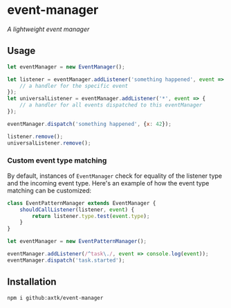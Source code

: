 # event-manager

*A lightweight event manager*

## Usage

```js
let eventManager = new EventManager();

let listener = eventManager.addListener('something happened', event => {
    // a handler for the specific event
});
let universalListener = eventManager.addListener('*', event => {
    // a handler for all events dispatched to this eventManager
});

eventManager.dispatch('something happened', {x: 42});

listener.remove();
universalListener.remove();
```

### Custom event type matching

By default, instances of `EventManager` check for equality of the listener type and the incoming event type. Here's an example of how the event type matching can be customized:

```js
class EventPatternManager extends EventManager {
    shouldCallListener(listener, event) {
        return listener.type.test(event.type);
    }
}
```

```js
let eventManager = new EventPatternManager();

eventManager.addListener(/^task\./, event => console.log(event));
eventManager.dispatch('task.started');
```

## Installation

```
npm i github:axtk/event-manager
```
